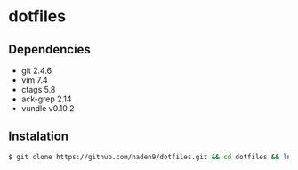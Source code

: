 # dotfiles

## Dependencies
* git 2.4.6
* vim 7.4
* ctags 5.8
* ack-grep 2.14
* vundle v0.10.2

## Instalation
```bash
$ git clone https://github.com/haden9/dotfiles.git && cd dotfiles && ln -s .vimrc ~/.vimrc
```
